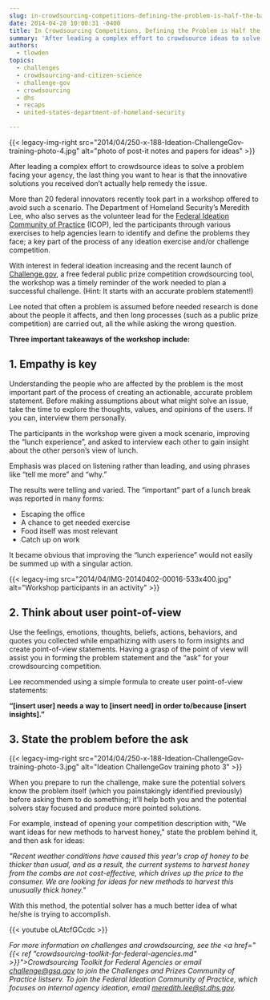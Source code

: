 ```yaml
---
slug: in-crowdsourcing-competitions-defining-the-problem-is-half-the-battle
date: 2014-04-28 10:00:31 -0400
title: In Crowdsourcing Competitions, Defining the Problem is Half the Battle
summary: 'After leading a complex effort to crowdsource ideas to solve a problem facing your agency, the last thing you want to hear is that the innovative solutions you received don’t actually help remedy the issue. More than 20 federal innovators recently took part in'
authors:
  - tlowden
topics:
  - challenges
  - crowdsourcing-and-citizen-science
  - challenge-gov
  - crowdsourcing
  - dhs
  - recaps
  - united-states-department-of-homeland-security

---
```


{{< legacy-img-right src="2014/04/250-x-188-Ideation-ChallengeGov-training-photo-4.jpg" alt="photo of post-it notes and papers for ideas" >}}

After leading a complex effort to crowdsource ideas to solve a problem facing your agency, the last thing you want to hear is that the innovative solutions you received don’t actually help remedy the issue.

More than 20 federal innovators recently took part in a workshop offered to avoid such a scenario. The Department of Homeland Security’s Meredith Lee, who also serves as the volunteer lead for the <a href="https://max.omb.gov/community/display/Planning/Ideation+Community+of+Practice+%28Idea+Generation+Tools%29">Federal Ideation Community of Practice</a> (ICOP), led the participants through various exercises to help agencies learn to identify and define the problems they face; a key part of the process of any ideation exercise and/or challenge competition.

With interest in federal ideation increasing and the recent launch of <a href="https://www.challenge.gov/">Challenge.gov</a>, a free federal public prize competition crowdsourcing tool, the workshop was a timely reminder of the work needed to plan a successful challenge. (Hint: It starts with an accurate problem statement!)

Lee noted that often a problem is assumed before needed research is done about the people it affects, and then long processes (such as a public prize competition) are carried out, all the while asking the wrong question.

**Three important takeaways of the workshop include:**

## 1. Empathy is key

Understanding the people who are affected by the problem is the most important part of the process of creating an actionable, accurate problem statement. Before making assumptions about what might solve an issue, take the time to explore the thoughts, values, and opinions of the users. If you can, interview them personally.

The participants in the workshop were given a mock scenario, improving the “lunch experience”, and asked to interview each other to gain insight about the other person’s view of lunch.

Emphasis was placed on listening rather than leading, and using phrases like “tell me more” and “why.”

The results were telling and varied.  The &#8220;important&#8221; part of a lunch break was reported in many forms:

  * Escaping the office
  * A chance to get needed exercise
  * Food itself was most relevant
  * Catch up on work

It became obvious that improving the “lunch experience” would not easily be summed up with a singular action.

{{< legacy-img src="2014/04/IMG-20140402-00016-533x400.jpg" alt="Workshop participants in an activity" >}}

## 2. Think about user point-of-view

Use the feelings, emotions, thoughts, beliefs, actions, behaviors, and quotes you collected while empathizing with users to form insights and create point-of-view statements. Having a grasp of the point of view will assist you in forming the problem statement and the “ask” for your crowdsourcing competition.

Lee recommended using a simple formula to create user point-of-view statements:

 **“[insert user] needs a way to [insert need] in order to/because [insert insights].”**

## 3. State the problem before the ask

{{< legacy-img-right src="2014/04/250-x-188-Ideation-ChallengeGov-training-photo-3.jpg" alt="Ideation ChallengeGov training photo 3" >}}

When you prepare to run the challenge, make sure the potential solvers know the problem itself (which you painstakingly identified previously) before asking them to do something; it’ll help both you and the potential solvers stay focused and produce more pointed solutions.

For example, instead of opening your competition description with, "We want ideas for new methods to harvest honey," state the problem behind it, and then ask for ideas:

_"Recent weather conditions have caused this year's crop of honey to be thicker than usual, and as a result, the current systems to harvest honey from the combs are not cost-effective, which drives up the price to the consumer. We are looking for ideas for new methods to harvest this unusually thick honey."_

With this method, the potential solver has a much better idea of what he/she is trying to accomplish.

{{< youtube oLAtcfGCcdc >}}

*For more information on challenges and crowdsourcing, see the <a href="{{< ref "crowdsourcing-toolkit-for-federal-agencies.md" >}}">Crowdsourcing Toolkit for Federal Agencies</a> or email <a href="mailto:challenge@gsa.gov">challenge@gsa.gov</a> to join the Challenges and Prizes Community of Practice listserv. To join the Federal Ideation Community of Practice, which focuses on internal agency ideation, email <a href="mailto:meredith.lee@st.dhs.gov">meredith.lee@st.dhs.gov</a>.*
